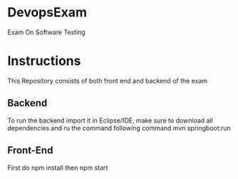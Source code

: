 # DevopsExam
Exam On Software Testing
# Instructions
This Repository consists of both front end and backend of the exam
## Backend
To run the backend import it in Eclipse/IDE, make sure to download all dependencies
and ru the command following command mvn springboot:run

## Front-End
First do npm install
then npm start
